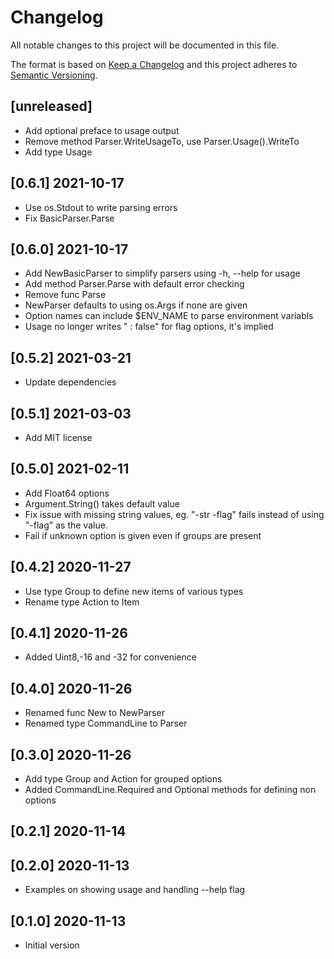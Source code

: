 # Changelog
All notable changes to this project will be documented in this file.

The format is based on [Keep a Changelog](http://keepachangelog.com/en/1.0.0/)
and this project adheres to [Semantic Versioning](http://semver.org/spec/v2.0.0.html).

## [unreleased]

- Add optional preface to usage output
- Remove method Parser.WriteUsageTo, use Parser.Usage().WriteTo
- Add type Usage

## [0.6.1] 2021-10-17

- Use os.Stdout to write parsing errors
- Fix BasicParser.Parse

## [0.6.0] 2021-10-17

- Add NewBasicParser to simplify parsers using -h, --help for usage
- Add method Parser.Parse with default error checking
- Remove func Parse
- NewParser defaults to using os.Args if none are given
- Option names can include $ENV_NAME to parse environment variabls
- Usage no longer writes " : false" for flag options, it's implied

## [0.5.2] 2021-03-21

- Update dependencies

## [0.5.1] 2021-03-03

- Add MIT license

## [0.5.0] 2021-02-11

- Add Float64 options
- Argument.String() takes default value
- Fix issue with missing string values, eg. "-str -flag" fails instead
  of using "-flag" as the value.
- Fail if unknown option is given even if groups are present

## [0.4.2] 2020-11-27

- Use type Group to define new items of various types
- Rename type Action to Item

## [0.4.1] 2020-11-26

- Added Uint8,-16 and -32 for convenience

## [0.4.0] 2020-11-26

- Renamed func New to NewParser
- Renamed type CommandLine to Parser

## [0.3.0] 2020-11-26

- Add type Group and Action for grouped options
- Added CommandLine.Required and Optional methods for defining non options

## [0.2.1] 2020-11-14
## [0.2.0] 2020-11-13

- Examples on showing usage and handling --help flag

## [0.1.0] 2020-11-13

- Initial version

